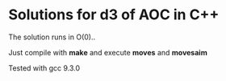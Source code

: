 # Solutions for d3 of AOC in C++

The solution runs in O(0)..

Just compile with **make** and execute **moves** and **movesaim**

Tested with gcc 9.3.0
